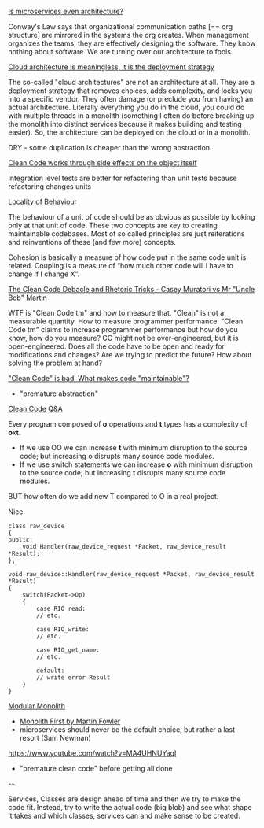 [Is microservices even architecture?](https://x.com/allenholub/status/1794073247497220246)

Conway's Law says that organizational communication paths [== org structure] are mirrored in the systems the org creates. When management organizes the teams, they are effectively designing the software. They know nothing about software. We are turning over our architecture to fools.


[Cloud architecture is meaningless, it is the deployment strategy](https://x.com/allenholub/status/1794818184408920238)

The so-called "cloud architectures" are not an architecture at all. They are a deployment strategy that removes choices, adds complexity, and locks you into a specific vendor. They often damage (or preclude you from having) an actual architecture. Literally everything you do in the cloud, you could do with multiple threads in a monolith (something I often do before breaking up the monolith into distinct services because it makes building and testing easier). So, the architecture can be deployed on the cloud or in a monolith.

DRY - some duplication is cheaper than the wrong abstraction.

[Clean Code works through side effects on the object itself](https://www.youtube.com/watch?v=IqHaGd9J42s)

Integration level tests are better for refactoring than unit tests because refactoring changes units

[Locality of Behaviour](https://htmx.org/essays/locality-of-behaviour/)

The behaviour of a unit of code should be as obvious as possible by looking only at that unit of code.
These two concepts are key to creating maintainable codebases. Most of so called principles are just reiterations and reinventions of these (and few more) concepts.

Cohesion is basically a measure of how code put in the same code unit is related.
Coupling is a measure of “how much other code will I have to change if I change X”.

[The Clean Code Debacle and Rhetoric Tricks - Casey Muratori vs Mr "Uncle Bob" Martin](https://www.youtube.com/watch?v=ZLxazlP7Ppo&ab_channel=gingerBill)

WTF is "Clean Code tm" and how to measure that.
"Clean" is not a measurable quantity.
How to measure programmer performance.
"Clean Code tm" claims to increase programmer performance but how do you know, how do you measure?
CC might not be over-engineered, but it is open-engineered. Does all the code have to be open and ready for modifications and changes? Are we trying to predict the future? How about solving the problem at hand?

["Clean Code" is bad. What makes code "maintainable"? ](https://www.youtube.com/watch?v=8ncQrGuunHY)

- "premature abstraction"

[Clean Code Q&A](https://github.com/cmuratori/misc/tree/main)

Every program composed of **o** operations and **t** types has a complexity of **o**x**t**.
- If we use OO we can increase **t** with minimum disruption to the source code; but increasing o disrupts many source code modules.
- If we use switch statements we can increase **o** with minimum disruption to the source code; but increasing **t** disrupts many source code modules.

BUT how often do we add new T compared to O in a real project.

Nice:
```
class raw_device
{
public:
	void Handler(raw_device_request *Packet, raw_device_result *Result);
};

void raw_device::Handler(raw_device_request *Packet, raw_device_result *Result)
{
	switch(Packet->Op)
	{
		case RIO_read:
		// etc.
		
		case RIO_write:
		// etc.
		
		case RIO_get_name:
		// etc.
		
		default:
		// write error Result
	}
}
```

[Modular Monolith](https://www.youtube.com/watch?v=nuHMlA3iLjY)

- [Monolith First by Martin Fowler](https://martinfowler.com/bliki/MonolithFirst.html)
- microservices should never be the default choice, but rather a last resort (Sam Newman)


https://www.youtube.com/watch?v=MA4UHNUYaqI
- "premature clean code" before getting all done

--

Services, Classes are design ahead of time and then we try to make the code fit.
Instead, try to write the actual code (big blob) and see what shape it takes and which classes, services can and make sense to be created.
